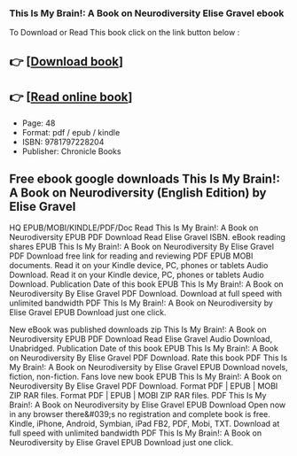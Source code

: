 ### This Is My Brain!: A Book on Neurodiversity Elise Gravel ebook

To Download or Read This book click on the link button below :

## 👉  [**[Download book](http://filesbooks.info/download.php?group=book&from=github.com&id=720381&lnk=1081 "Download book")**]

## 👉  [**[Read online book](http://filesbooks.info/download.php?group=book&from=github.com&id=720381&lnk=1081 "Read online book")**]


* Page: 48
* Format: pdf / epub / kindle
* ISBN: 9781797228204
* Publisher: Chronicle Books



## Free ebook google downloads This Is My Brain!: A Book on Neurodiversity  (English Edition) by Elise Gravel


HQ EPUB/MOBI/KINDLE/PDF/Doc Read This Is My Brain!: A Book on Neurodiversity EPUB PDF Download Read Elise Gravel ISBN. eBook reading shares EPUB This Is My Brain!: A Book on Neurodiversity By Elise Gravel PDF Download free link for reading and reviewing PDF EPUB MOBI documents. Read it on your Kindle device, PC, phones or tablets Audio Download. Read it on your Kindle device, PC, phones or tablets Audio Download. Publication Date of this book EPUB This Is My Brain!: A Book on Neurodiversity By Elise Gravel PDF Download. Download at full speed with unlimited bandwidth PDF This Is My Brain!: A Book on Neurodiversity by Elise Gravel EPUB Download just one click.

New eBook was published downloads zip This Is My Brain!: A Book on Neurodiversity EPUB PDF Download Read Elise Gravel Audio Download, Unabridged. Publication Date of this book EPUB This Is My Brain!: A Book on Neurodiversity By Elise Gravel PDF Download. Rate this book PDF This Is My Brain!: A Book on Neurodiversity by Elise Gravel EPUB Download novels, fiction, non-fiction. Fans love new book EPUB This Is My Brain!: A Book on Neurodiversity By Elise Gravel PDF Download. Format PDF | EPUB | MOBI ZIP RAR files. Format PDF | EPUB | MOBI ZIP RAR files. PDF This Is My Brain!: A Book on Neurodiversity by Elise Gravel EPUB Download Open now in any browser there&amp;#039;s no registration and complete book is free. Kindle, iPhone, Android, Symbian, iPad FB2, PDF, Mobi, TXT. Download at full speed with unlimited bandwidth PDF This Is My Brain!: A Book on Neurodiversity by Elise Gravel EPUB Download just one click.





